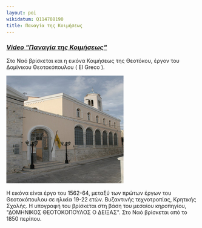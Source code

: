 ```yaml
---
layout: poi
wikidatum: Q114708190
title: Παναγία της Κοιμήσεως
---
```

### ***[Video "Παναγία της Κοιμήσεως"](https://youtu.be/Q-X4RYPNIes)***

Στο Ναό βρίσκεται και η εικόνα Κοιμήσεως της Θεοτόκου, έργον του Δομίνικου Θεοτοκόπουλου ( El Greco ).

![koimi](../assets/img/koimi.png)

Η εικόνα είναι έργο του 1562-64, μεταξύ των πρώτων έργων του Θεοτοκόπουλου σε ηλικία 19-22 ετών. Βυζαντινής τεχνοτροπίας, Κρητικής Σχολής. Η υπογραφή του βρίσκεται στη βάση του μεσαίου κηροπηγίου, "ΔΟΜΗΝΙΚΟΣ ΘΕΟΤΟΚΟΠΟΥΛΟΣ Ο ΔΕΙΞΑΣ". Στο Ναό βρίσκεται από το 1850 περίπου.
